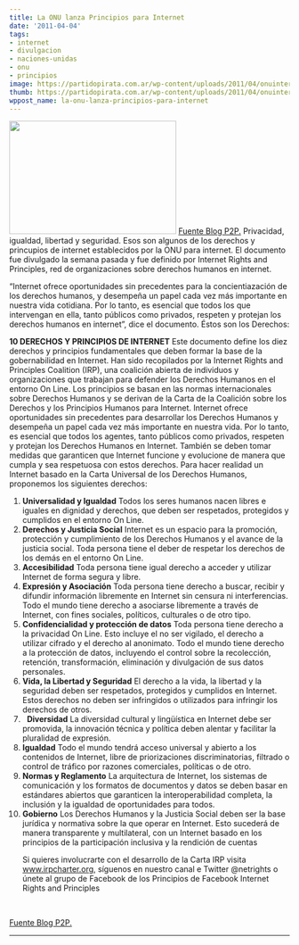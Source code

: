 ```yaml
---
title: La ONU lanza Principios para Internet
date: '2011-04-04'
tags:
- internet
- divulgacion
- naciones-unidas
- onu
- principios
image: https://partidopirata.com.ar/wp-content/uploads/2011/04/onuinter.jpg
thumb: https://partidopirata.com.ar/wp-content/uploads/2011/04/onuinter.jpg
wppost_name: la-onu-lanza-principios-para-internet
---
```


<a href="https://partidopirata.com.ar/wp-content/uploads/2011/04/onuinter.jpg"><img class="aligncenter size-medium wp-image-673" title="onuinter" src="https://partidopirata.com.ar/wp-content/uploads/2011/04/onuinter-300x203.jpg" alt="" width="300" height="203" /></a>
<a href="http://blogs.estadao.com.br/link/onu-lanca-principios-para-a-internet/" target="_blank">Fuente Blog P2P.</a>
Privacidad, igualdad, libertad y seguridad. Esos son algunos de los derechos y princupios de internet establecidos por la ONU para internet. El documento fue divulgado la semana pasada y fue definido por Internet Rights and Principles, red de organizaciones sobre derechos humanos en internet.

“Internet ofrece oportunidades sin precedentes para la concientiazación de los derechos humanos, y desempeña un papel cada vez más importante en nuestra vida cotidiana. Por lo tanto,  es esencial que todos los que intervengan en ella, tanto públicos como privados, respeten y protejan los derechos humanos en internet”, dice el documento.
Éstos son los Derechos:

<b>10 DERECHOS Y PRINCIPIOS DE INTERNET</b>
Este documento define los diez derechos y principios fundamentales que deben formar la base de la gobernabilidad en Internet. Han sido recopilados por la Internet Rights and Principles Coalition (IRP), una
coalición abierta de individuos y organizaciones que trabajan para defender los Derechos Humanos en
el entorno On Line. Los principios se basan en las normas internacionales sobre Derechos Humanos y
se derivan de la Carta de la Coalición sobre los Derechos y los Principios Humanos para Internet.
Internet ofrece oportunidades sin precedentes para desarrollar los Derechos Humanos y desempeña un
papel cada vez más importante en nuestra vida. Por lo tanto, es esencial que todos los agentes, tanto
públicos como privados, respeten y protejan los Derechos Humanos en Internet. También se deben
tomar medidas que garanticen que Internet funcione y evolucione de manera que cumpla y sea
respetuosa con estos derechos. Para hacer realidad un Internet basado en la Carta Universal de los
Derechos Humanos, proponemos los siguientes derechos:
<ol>
<li> <b>Universalidad y Igualdad</b>
Todos los seres humanos nacen libres e iguales en dignidad y derechos, que deben ser respetados,
protegidos y cumplidos en el entorno On Line.</li>
<li> <b>Derechos y Justicia Social</b>
Internet es un espacio para la promoción, protección y cumplimiento de los Derechos Humanos y el
avance de la justicia social. Toda persona tiene el deber de respetar los derechos de los demás en el
entorno On Line.</li>
<li> <b>Accesibilidad</b>
Toda persona tiene igual derecho a acceder y utilizar Internet de forma segura y libre.</li>
<li> <b>Expresión y Asociación</b>
Toda persona tiene derecho a buscar, recibir y difundir información libremente en Internet sin censura
ni interferencias. Todo el mundo tiene derecho a asociarse libremente a través de Internet, con fines
sociales, políticos, culturales o de otro tipo.</li>
<li> <b>Confidencialidad y protección de datos</b>
Toda persona tiene derecho a la privacidad On Line. Esto incluye el no ser vigilado, el derecho a
utilizar cifrado y el derecho al anonimato. Todo el mundo tiene derecho a la protección de datos,
incluyendo el control sobre la recolección, retención, transformación, eliminación y divulgación de sus
datos personales.</li>
<li> <b>Vida, la Libertad y Seguridad</b>
El derecho a la vida, la libertad y la seguridad deben ser respetados, protegidos y cumplidos en Internet.
Estos derechos no deben ser infringidos o utilizados para infringir los derechos de otros.</li>
<li>&nbsp; <b>Diversidad</b>
La diversidad cultural y lingüística en Internet debe ser promovida, la innovación técnica y política
deben alentar y facilitar la pluralidad de expresión.</li>
<li> <b>Igualdad</b>
Todo el mundo tendrá acceso universal y abierto a los contenidos de Internet, libre de priorizaciones
discriminatorias, filtrado o control de tráfico por razones comerciales, políticas o de otro.</li>
<li> <b>Normas y Reglamento</b>
La arquitectura de Internet, los sistemas de comunicación y los formatos de documentos y datos se
deben basar en estándares abiertos que garanticen la interoperabilidad completa, la inclusión y la
igualdad de oportunidades para todos.</li>
<li> <b>Gobierno</b>
Los Derechos Humanos y la Justicia Social deben ser la base jurídica y normativa sobre la que operar
en Internet. Esto sucederá de manera transparente y multilateral, con un Internet basado en los
principios de la participación inclusiva y la rendición de cuentas</li>
</ol>

<ol>Si quieres involucrarte con el desarrollo de la Carta IRP visita <a href="http://www.irpcharter.org/" target="_blank">www.irpcharter.org</a>, síguenos en nuestro canal e Twitter @netrights o únete al grupo de Facebook de los Principios de Facebook Internet Rights and Principles</ol>
<ol>&nbsp;</ol>
<a href="http://blogs.estadao.com.br/link/onu-lanca-principios-para-a-internet/" target="_blank">Fuente Blog P2P.</a>

<hr />

